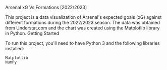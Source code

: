 Arsenal xG Vs Formations [2022/2023]

This project is a data visualization of Arsenal's expected goals (xG) against different formations during the 2022/2023 season. The data was obtained from Understat.com and the chart was created using the Matplotlib library in Python.
Getting Started

To run this project, you'll need to have Python 3 and the following libraries installed:

    Matplotlib
    NumPy
